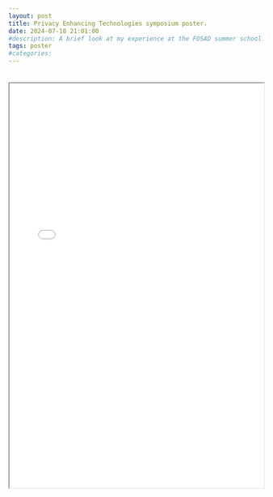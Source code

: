 ```yaml
---
layout: post
title: Privacy Enhancing Technologies symposium poster.
date: 2024-07-18 21:01:00
#description: A brief look at my experience at the FOSAD summer school.
tags: poster
#categories: 
--- 
```


<div class="cv-container">
    <iframe src="/assets/pdf/PETS_poster.pdf" type="application/pdf" width="100%" height="800px">
        <p>It appears you don't have a PDF plugin for this browser. You can <a href="/assets/pdf/PETS_poster.pdf">click here to download the PDF file.</a></p>
    </iframe>
</div>

<style>
    .cv-container {
    padding: 20px 0;
    width: 100%;
}
</style>